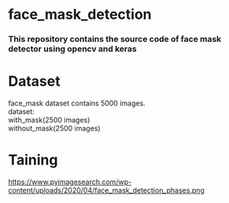 # face_mask_detection
### This repository contains the source code of face mask detector using opencv and keras

# Dataset
face_mask dataset contains 5000 images.\
dataset:\
with_mask(2500 images)\
without_mask(2500 images)

# Taining
https://www.pyimagesearch.com/wp-content/uploads/2020/04/face_mask_detection_phases.png

